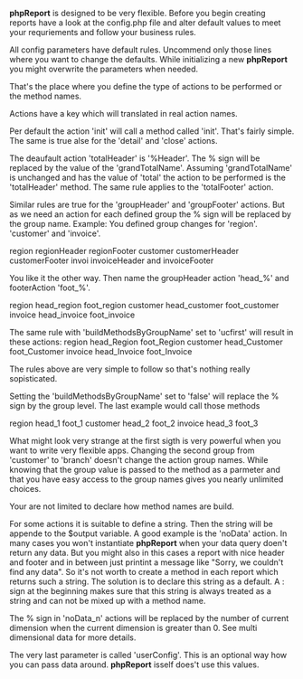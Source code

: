 **phpReport** is designed to be very flexible.
Before you begin creating reports have a look at the config.php file and alter default values to meet your requriements and follow your business rules.

All config parameters have default rules. Uncommend only those lines where you want to change the defaults.
While initializing a new **phpReport** you might overwrite the parameters when needed. 

That's the place where you define the type of actions to be performed or the method names.

Actions have a key which will translated in real action names.

Per default the action 'init' will call a method called 'init'. That's fairly simple.
The same is true alse for the 'detail' and 'close' actions.

The deaufault action 'totalHeader' is '%Header'. The % sign will be replaced by the value of the 'grandTotalName'.
Assuming 'grandTotalName' is unchanged and has the value of 'total' the action to be performed is the 'totalHeader' method.
The same rule applies to the 'totalFooter' action.

Similar rules are true for the 'groupHeader' and 'groupFooter' actions. But as we need an action for each defined group the % sign will be replaced by the group name.
Example: 
You defined group changes for 'region'. 'customer' and 'invoice'. 

region regionHeader regionFooter
customer customerHeader customerFooter
invoi invoiceHeader and invoiceFooter

You like it the other way. Then name the groupHeader action 'head_%' and footerAction 'foot_%'.

region head_region foot_region
customer head_customer foot_customer
invoice head_invoice foot_invoice

The same rule with 'buildMethodsByGroupName' set to 'ucfirst' will result in these actions:
region head_Region foot_Region
customer head_Customer foot_Customer
invoice head_Invoice foot_Invoice

The rules above are very simple to follow so that's nothing really sopisticated.

Setting the 'buildMethodsByGroupName' set to 'false' will replace the % sign by the group level.
The last example would call those methods

region head_1 foot_1
customer head_2 foot_2
invoice head_3 foot_3

What might look very strange at the first sigth is very powerful when you want to write very flexible apps. Changing the second group from 'customer' to 'branch' doesn't change the action group names. While knowing that the group value is passed to the method as a parmeter and that you have easy access to the group names gives you nearly unlimited choices.

Your are not limited to declare how method names are build.

For some actions it is suitable to define a string. Then the string will be appende to the $output variable.
A good example is the 'noData' action.
In many cases you won't instantiate **phpReport** when your data query doen't return any data. But you might also in this cases a report with nice header and footer and in between just printint a message like "Sorry, we couldn't find any data".
So it's not worth to create a method in each report which returns such a string.
The solution is to declare this string as a default. A : sign at the beginning makes sure that this string is always treated as a string and can not be mixed up with a method name.

The % sign in 'noData_n' actions will be replaced by the number of current dimension when the current dimension is greater than 0. See multi dimensional data for more details. 

The very last parameter is called 'userConfig'. This is an optional way how you can pass data around. **phpReport** isself does't use this values.




